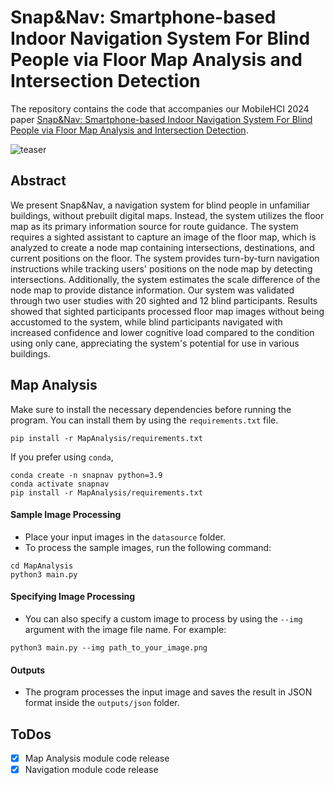 # Snap&Nav: Smartphone-based Indoor Navigation System For Blind People via Floor Map Analysis and Intersection Detection
The repository contains the code that accompanies our MobileHCI 2024 paper [Snap&Nav: Smartphone-based Indoor Navigation System For Blind People via Floor Map Analysis and Intersection Detection](https://doi.org/10.1145/3676522).

![teaser](https://github.com/user-attachments/assets/dbe1df48-a386-402d-b3cc-85f1aa9248db)


## Abstract
We present Snap&Nav, a navigation system for blind people in unfamiliar buildings, without prebuilt digital maps. Instead, the system utilizes the floor map as its primary information source for route guidance. The system requires a sighted assistant to capture an image of the floor map, which is analyzed to create a node map containing intersections, destinations, and current positions on the floor. The system provides turn-by-turn navigation instructions while tracking users' positions on the node map by detecting intersections. Additionally, the system estimates the scale difference of the node map to provide distance information. Our system was validated through two user studies with 20 sighted and 12 blind participants. Results showed that sighted participants processed floor map images without being accustomed to the system, while blind participants navigated with increased confidence and lower cognitive load compared to the condition using only cane, appreciating the system's potential for use in various buildings.

## Map Analysis
Make sure to install the necessary dependencies before running the program. You can install them by using the `requirements.txt` file.
```
pip install -r MapAnalysis/requirements.txt
```

If you prefer using `conda`,
```
conda create -n snapnav python=3.9
conda activate snapnav
pip install -r MapAnalysis/requirements.txt
```

#### Sample Image Processing
- Place your input images in the `datasource` folder.
- To process the sample images, run the following command:
```
cd MapAnalysis
python3 main.py
```
#### Specifying Image Processing
- You can also specify a custom image to process by using the `--img` argument with the image file name. For example:
```
python3 main.py --img path_to_your_image.png
```

#### Outputs
- The program processes the input image and saves the result in JSON format inside the `outputs/json` folder.


## ToDos
- [x] Map Analysis module code release
- [x] Navigation module code release
